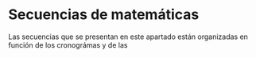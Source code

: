 # Secuencias de matemáticas

Las secuencias que se presentan en este apartado están organizadas en función de los cronográmas y de las 
